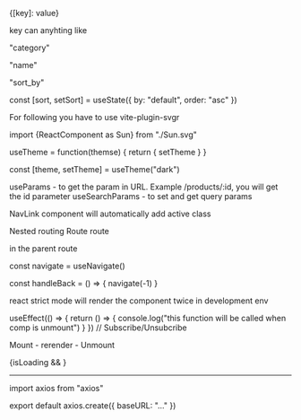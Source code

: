 {[key]: value}

key can anyhting like

"category"

"name"

"sort_by"


const [sort, setSort] = useState({
  by: "default",
  order: "asc"
})

For following you have to use vite-plugin-svgr


import {ReactComponent as Sun} from "./Sun.svg"

<Sun/>


useTheme = function(themse) {
  return {
    setTheme
  }
}

const [theme, setTheme] = useTheme("dark")

useParams - to get the param in URL. Example /products/:id, you will get the id parameter
useSearchParams - to set and get query params

NavLink component will automatically add active class

Nested routing
Route
  route

<Outlet> in the parent route

const navigate = useNavigate()

const handleBack = () => {
  navigate(-1)
}

react strict mode will render the component twice in development env


useEffect(() => {
  return () => {
    console.log("this function will be called when comp is unmount")
  }
}) // Subscribe/Unsubcribe

Mount - rerender - Unmount

{isLoading && <Loader/>}

----------------

import axios from "axios"

export default axios.create({
  baseURL: "..."
})